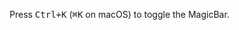 <p>Press <kbd>Ctrl+K</kbd> (<kbd>⌘K</kbd> on macOS) to toggle the MagicBar.</p>
<div id="magicbar-root" data-src="/magicbar/demo.json"></div>
<script type="module" src="/static/js/magicbar.js" defer></script>
